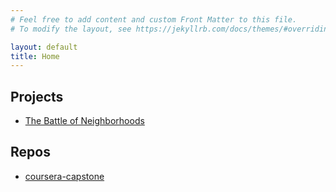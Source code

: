 ```yaml
---
# Feel free to add content and custom Front Matter to this file.
# To modify the layout, see https://jekyllrb.com/docs/themes/#overriding-theme-defaults

layout: default
title: Home
---
```

## Projects

* [The Battle of Neighborhoods](https://shailendra-singh.github.io/coursera-capstone/)

## Repos

* [coursera-capstone](https://github.com/Shailendra-Singh/coursera-capstone)